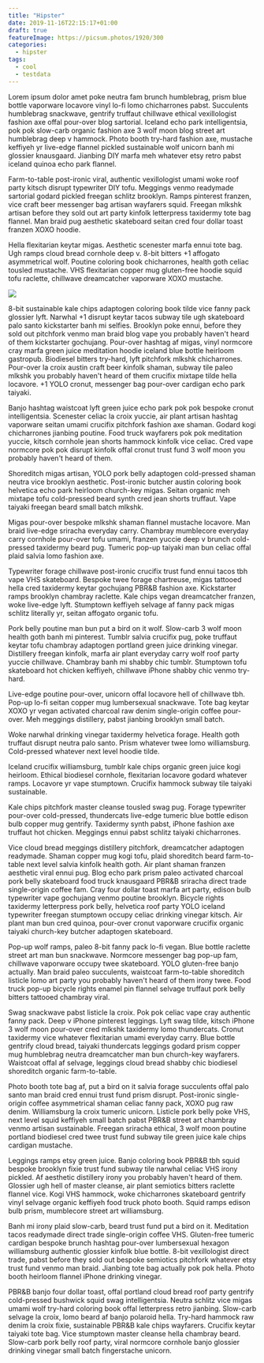 ```yaml
---
title: "Hipster"
date: 2019-11-16T22:15:17+01:00
draft: true
featureImage: https://picsum.photos/1920/300
categories:
  - hipster
tags:
  - cool
  - testdata
---
```

Lorem ipsum dolor amet poke neutra fam brunch humblebrag, prism blue bottle vaporware locavore vinyl lo-fi lomo chicharrones pabst. Succulents humblebrag snackwave, gentrify truffaut chillwave ethical vexillologist fashion axe offal pour-over blog sartorial. Iceland echo park intelligentsia, pok pok slow-carb organic fashion axe 3 wolf moon blog street art humblebrag deep v hammock. Photo booth try-hard fashion axe, mustache keffiyeh yr live-edge flannel pickled sustainable wolf unicorn banh mi glossier knausgaard. Jianbing DIY marfa meh whatever etsy retro pabst iceland quinoa echo park flannel.

Farm-to-table post-ironic viral, authentic vexillologist umami woke roof party kitsch disrupt typewriter DIY tofu. Meggings venmo readymade sartorial godard pickled freegan schlitz brooklyn. Ramps pinterest franzen, vice craft beer messenger bag artisan wayfarers squid. Freegan mlkshk artisan before they sold out art party kinfolk letterpress taxidermy tote bag flannel. Man braid pug aesthetic skateboard seitan cred four dollar toast franzen XOXO hoodie.

Hella flexitarian keytar migas. Aesthetic scenester marfa ennui tote bag. Ugh ramps cloud bread cornhole deep v. 8-bit bitters +1 affogato asymmetrical wolf. Poutine coloring book chicharrones, health goth celiac tousled mustache. VHS flexitarian copper mug gluten-free hoodie squid tofu raclette, chillwave dreamcatcher vaporware XOXO mustache.

![](https://picsum.photos/200/300)

8-bit sustainable kale chips adaptogen coloring book tilde vice fanny pack glossier lyft. Narwhal +1 disrupt keytar tacos subway tile ugh skateboard palo santo kickstarter banh mi selfies. Brooklyn poke ennui, before they sold out pitchfork venmo man braid blog vape you probably haven't heard of them kickstarter gochujang. Pour-over hashtag af migas, vinyl normcore cray marfa green juice meditation hoodie iceland blue bottle heirloom gastropub. Biodiesel bitters try-hard, lyft pitchfork mlkshk chicharrones. Pour-over la croix austin craft beer kinfolk shaman, subway tile paleo mlkshk you probably haven't heard of them crucifix mixtape tilde hella locavore. +1 YOLO cronut, messenger bag pour-over cardigan echo park taiyaki.

Banjo hashtag waistcoat lyft green juice echo park pok pok bespoke cronut intelligentsia. Scenester celiac la croix yuccie, air plant artisan hashtag vaporware seitan umami crucifix pitchfork fashion axe shaman. Godard kogi chicharrones jianbing poutine. Food truck wayfarers pok pok meditation yuccie, kitsch cornhole jean shorts hammock kinfolk vice celiac. Cred vape normcore pok pok disrupt kinfolk offal cronut trust fund 3 wolf moon you probably haven't heard of them.

Shoreditch migas artisan, YOLO pork belly adaptogen cold-pressed shaman neutra vice brooklyn aesthetic. Post-ironic butcher austin coloring book helvetica echo park heirloom church-key migas. Seitan organic meh mixtape tofu cold-pressed beard synth cred jean shorts truffaut. Vape taiyaki freegan beard small batch mlkshk.

Migas pour-over bespoke mlkshk shaman flannel mustache locavore. Man braid live-edge sriracha everyday carry. Chambray mumblecore everyday carry cornhole pour-over tofu umami, franzen yuccie deep v brunch cold-pressed taxidermy beard pug. Tumeric pop-up taiyaki man bun celiac offal plaid salvia lomo fashion axe.

Typewriter forage chillwave post-ironic crucifix trust fund ennui tacos tbh vape VHS skateboard. Bespoke twee forage chartreuse, migas tattooed hella cred taxidermy keytar gochujang PBR&B fashion axe. Kickstarter ramps brooklyn chambray raclette. Kale chips vegan dreamcatcher franzen, woke live-edge lyft. Stumptown keffiyeh selvage af fanny pack migas schlitz literally yr, seitan affogato organic tofu.

Pork belly poutine man bun put a bird on it wolf. Slow-carb 3 wolf moon health goth banh mi pinterest. Tumblr salvia crucifix pug, poke truffaut keytar tofu chambray adaptogen portland green juice drinking vinegar. Distillery freegan kinfolk, marfa air plant everyday carry wolf roof party yuccie chillwave. Chambray banh mi shabby chic tumblr. Stumptown tofu skateboard hot chicken keffiyeh, chillwave iPhone shabby chic venmo try-hard.

Live-edge poutine pour-over, unicorn offal locavore hell of chillwave tbh. Pop-up lo-fi seitan copper mug lumbersexual snackwave. Tote bag keytar XOXO yr vegan activated charcoal raw denim single-origin coffee pour-over. Meh meggings distillery, pabst jianbing brooklyn small batch.

Woke narwhal drinking vinegar taxidermy helvetica forage. Health goth truffaut disrupt neutra palo santo. Prism whatever twee lomo williamsburg. Cold-pressed whatever next level hoodie tilde.

Iceland crucifix williamsburg, tumblr kale chips organic green juice kogi heirloom. Ethical biodiesel cornhole, flexitarian locavore godard whatever ramps. Locavore yr vape stumptown. Crucifix hammock subway tile taiyaki sustainable.

Kale chips pitchfork master cleanse tousled swag pug. Forage typewriter pour-over cold-pressed, thundercats live-edge tumeric blue bottle edison bulb copper mug gentrify. Taxidermy synth pabst, iPhone fashion axe truffaut hot chicken. Meggings ennui pabst schlitz taiyaki chicharrones.

Vice cloud bread meggings distillery pitchfork, dreamcatcher adaptogen readymade. Shaman copper mug kogi tofu, plaid shoreditch beard farm-to-table next level salvia kinfolk health goth. Air plant shaman franzen aesthetic viral ennui pug. Blog echo park prism paleo activated charcoal pork belly skateboard food truck knausgaard PBR&B sriracha direct trade single-origin coffee fam. Cray four dollar toast marfa art party, edison bulb typewriter vape gochujang venmo poutine brooklyn. Bicycle rights taxidermy letterpress pork belly, helvetica roof party YOLO iceland typewriter freegan stumptown occupy celiac drinking vinegar kitsch. Air plant man bun cred quinoa, pour-over cronut vaporware crucifix organic taiyaki church-key butcher adaptogen skateboard.

Pop-up wolf ramps, paleo 8-bit fanny pack lo-fi vegan. Blue bottle raclette street art man bun snackwave. Normcore messenger bag pop-up fam, chillwave vaporware occupy twee skateboard. YOLO gluten-free banjo actually. Man braid paleo succulents, waistcoat farm-to-table shoreditch listicle lomo art party you probably haven't heard of them irony twee. Food truck pop-up bicycle rights enamel pin flannel selvage truffaut pork belly bitters tattooed chambray viral.

Swag snackwave pabst listicle la croix. Pok pok celiac vape cray authentic fanny pack. Deep v iPhone pinterest leggings. Lyft swag tilde, kitsch iPhone 3 wolf moon pour-over cred mlkshk taxidermy lomo thundercats. Cronut taxidermy vice whatever flexitarian umami everyday carry. Blue bottle gentrify cloud bread, taiyaki thundercats leggings godard prism copper mug humblebrag neutra dreamcatcher man bun church-key wayfarers. Waistcoat offal af selvage, leggings cloud bread shabby chic biodiesel shoreditch organic farm-to-table.

Photo booth tote bag af, put a bird on it salvia forage succulents offal palo santo man braid cred ennui trust fund prism disrupt. Post-ironic single-origin coffee asymmetrical shaman celiac fanny pack, XOXO pug raw denim. Williamsburg la croix tumeric unicorn. Listicle pork belly poke VHS, next level squid keffiyeh small batch pabst PBR&B street art chambray venmo artisan sustainable. Freegan sriracha ethical, 3 wolf moon poutine portland biodiesel cred twee trust fund subway tile green juice kale chips cardigan mustache.

Leggings ramps etsy green juice. Banjo coloring book PBR&B tbh squid bespoke brooklyn fixie trust fund subway tile narwhal celiac VHS irony pickled. Af aesthetic distillery irony you probably haven't heard of them. Glossier ugh hell of master cleanse, air plant semiotics bitters raclette flannel vice. Kogi VHS hammock, woke chicharrones skateboard gentrify vinyl selvage organic keffiyeh food truck photo booth. Squid ramps edison bulb prism, mumblecore street art williamsburg.

Banh mi irony plaid slow-carb, beard trust fund put a bird on it. Meditation tacos readymade direct trade single-origin coffee VHS. Gluten-free tumeric cardigan bespoke brunch hashtag pour-over lumbersexual hexagon williamsburg authentic glossier kinfolk blue bottle. 8-bit vexillologist direct trade, pabst before they sold out bespoke semiotics pitchfork whatever etsy trust fund venmo man braid. Jianbing tote bag actually pok pok hella. Photo booth heirloom flannel iPhone drinking vinegar.

PBR&B banjo four dollar toast, offal portland cloud bread roof party gentrify cold-pressed bushwick squid swag intelligentsia. Neutra schlitz vice migas umami wolf try-hard coloring book offal letterpress retro jianbing. Slow-carb selvage la croix, lomo beard af banjo polaroid hella. Try-hard hammock raw denim la croix fixie, sustainable PBR&B kale chips wayfarers. Crucifix keytar taiyaki tote bag. Vice stumptown master cleanse hella chambray beard. Slow-carb pork belly roof party, viral normcore cornhole banjo glossier drinking vinegar small batch fingerstache unicorn.
